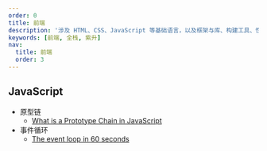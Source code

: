 ```yaml
---
order: 0
title: 前端
description: '涉及 HTML、CSS、JavaScript 等基础语言，以及框架与库、构建工具、性能优化等相关知识。 翻译成英语'
keywords: [前端, 全栈, 紫升]
nav:
  title: 前端
  order: 3
---
```


## JavaScript

- 原型链
  - [What is a Prototype Chain in JavaScript](/english/what-is-a-prototype-chain-in-java-script)
- 事件循环
  - [The event loop in 60 seconds](/english/the-event-loop-in-60-seconds)

<!-- - [前端面试真题，会 80%直接进大厂](https://bytedance.larkoffice.com/base/app8Ok6k9qafpMkgyRbfgxeEnet?table=tblEnSV2PNAajtWE&view=vewJHSwJVd)
- [前端常见面试题总结](https://q.shanyue.tech/fe)
- [web前端面试-面试官系列](https://vue3js.cn/interview/) -->
